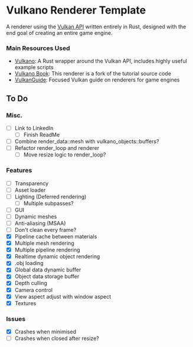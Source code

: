# Vulkano Renderer Template
A renderer using the [Vulkan API](https://www.khronos.org/vulkan/) written entirely in Rust, designed with the end goal of creating an entire game engine. 
### Main Resources Used
- [Vulkano](https://github.com/vulkano-rs/vulkano): A Rust wrapper around the Vulkan API, includes highly useful example scripts
- [Vulkano Book](https://github.com/vulkano-rs/vulkano-book/): This renderer is a fork of the tutorial source code
- [VulkanGuide](https://vkguide.dev/): Focused Vulkan guide on renderers for game engines

## To Do
### Misc.
- [ ] Link to LinkedIn
	- [ ] Finish ReadMe
- [ ] Combine render_data::mesh with vulkano_objects::buffers?
- [ ] Refactor render_loop and renderer
	- [ ] Move resize logic to render_loop?

### Features
- [ ] Transparency
- [ ] Asset loader
- [ ] Lighting (Deferred rendering)
	- [ ] Multiple subpasses?
- [ ] GUI
- [ ] Dynamic meshes
- [ ] Anti-aliasing (MSAA)
- [ ] Don't clean every frame?
- [x] Pipeline cache between materials
- [x] Multiple mesh rendering
- [x] Multiple pipeline rendering
- [x] Realtime dynamic object rendering
- [x] .obj loading
- [x] Global data dynamic buffer
- [x] Object data storage buffer
- [x] Depth culling
- [x] Camera control
- [x] View aspect adjust with window aspect
- [x] Textures

### Issues
- [x] Crashes when minimised
- [ ] Crashes when closed after resize?
